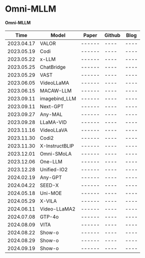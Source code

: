 # Omni-MLLM

#### Omni-MLLM

| Time | Model | Paper | Github | Blog |
| ----- | ----- | ------ | ---- |---- |
| 2023.04.17 | VALOR | ------ | ---- |---- |
| 2023.05.19 | Codi | ------ | ---- |---- |
| 2023.05.22 | x-LLM | ------ | ---- |---- |
| 2023.05.25 | ChatBridge | ------ | ---- |---- |
| 2023.05.29 | VAST | ------ | ---- |---- |
| 2023.06.05 | VideoLLaMA | ------ | ---- |---- |
| 2023.06.15 | MACAW-LLM | ------ | ---- |---- |
| 2023.09.11 | imagebind_LLM | ------ | ---- |---- |
| 2023.09.11 | Next-GPT | ------ | ---- |---- |
| 2023.09.27 | Any-MAL | ------ | ---- |---- |
| 2023.09.28 | LLaMA-VID | ------ | ---- |---- |
| 2023.11.16 | VideoLLaVA | ------ | ---- |---- |
| 2023.11.30 | Codi2 | ------ | ---- |---- |
| 2023.11.30 | X-InstructBLIP | ------ | ---- |---- |
| 2023.12.01 | Omni-SMoLA | ------ | ---- |---- |
| 2023.12.06 | One-LLM | ------ | ---- |---- |
| 2023.12.28 | Unified-IO2 | ------ | ---- |---- |
| 2024.02.19 | Any-GPT | ------ | ---- |---- |
| 2024.04.22 | SEED-X | ------ | ---- |---- |
| 2024.05.18 | Uni-MOE | ------ | ---- |---- |
| 2024.05.29 | X-VILA | ------ | ---- |---- |
| 2024.06.11 | Video-LLaMA2 | ------ | ---- |---- |
| 2024.07.08 | GTP-4o | ------ | ---- |---- |
| 2024.08.09 | VITA | ------ | ---- |---- |
| 2024.08.22 | Show-o | ------ | ---- |---- |
| 2024.08.29 | Show-o | ------ | ---- |---- |
| 2024.09.19 | Show-o | ------ | ---- |---- |